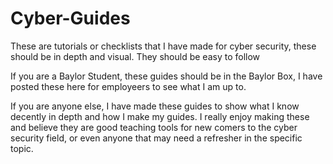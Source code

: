 # Cyber-Guides
These are tutorials or checklists that I have made for cyber security, these should be in depth and visual. They should be easy to follow

If you are a Baylor Student, these guides should be in the Baylor Box, I have posted these here for employeers to see what I am up to.

If you are anyone else, I have made these guides to show what I know decently in depth and how I make my guides. I really enjoy making these
and believe they are good teaching tools for new comers to the cyber security field, or even anyone that may need a refresher in the specific topic.
